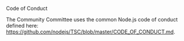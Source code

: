 Code of Conduct

The Community Committee uses the common Node.js code of conduct defined here: https://github.com/nodejs/TSC/blob/master/CODE_OF_CONDUCT.md.
